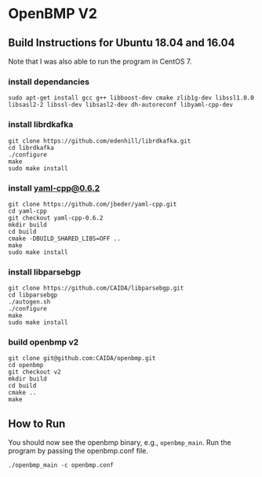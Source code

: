 # OpenBMP V2

## Build Instructions for Ubuntu 18.04 and 16.04
Note that I was also able to run the program in CentOS 7.

### install dependancies
```
sudo apt-get install gcc g++ libboost-dev cmake zlib1g-dev libssl1.0.0 libsasl2-2 libssl-dev libsasl2-dev dh-autoreconf libyaml-cpp-dev
``` 

### install librdkafka
```
git clone https://github.com/edenhill/librdkafka.git
cd librdkafka
./configure
make
sudo make install
```

### install yaml-cpp@0.6.2
```
git clone https://github.com/jbeder/yaml-cpp.git
cd yaml-cpp
git checkout yaml-cpp-0.6.2
mkdir build
cd build
cmake -DBUILD_SHARED_LIBS=OFF ..
make
sudo make install
```

### install libparsebgp
```
git clone https://github.com/CAIDA/libparsebgp.git
cd libparsebgp
./autogen.sh
./configure
make
sudo make install
```

### build openbmp v2
```
git clone git@github.com:CAIDA/openbmp.git
cd openbmp
git checkout v2
mkdir build
cd build
cmake ..
make
```

## How to Run
You should now see the openbmp binary, e.g., `openbmp_main`.
Run the program by passing the openbmp.conf file.

`./openbmp_main -c openbmp.conf`
